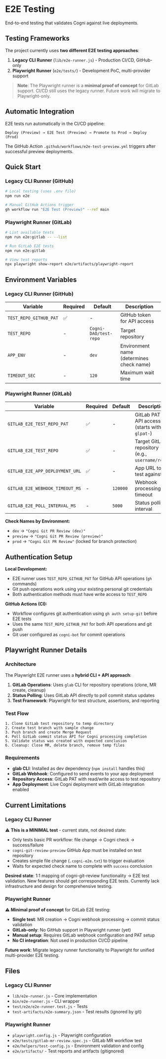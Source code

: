 # E2E Testing

End-to-end testing that validates Cogni against live deployments.

## Testing Frameworks

The project currently uses **two different E2E testing approaches**:

1. **Legacy CLI Runner** (`lib/e2e-runner.js`) - Production CI/CD, GitHub-only
2. **Playwright Runner** (`e2e/tests/`) - Development PoC, multi-provider support

> **Note**: The Playwright runner is a **minimal proof of concept** for GitLab support. CI/CD still uses the legacy runner. Future work will migrate to Playwright-only.

## Automatic Integration

E2E tests run automatically in the CI/CD pipeline:
```
Deploy (Preview) → E2E Test (Preview) → Promote to Prod → Deploy (Prod)
```

The GitHub Action `.github/workflows/e2e-test-preview.yml` triggers after successful preview deployments.

## Quick Start

### Legacy CLI Runner (GitHub)
```bash
# Local testing (uses .env file)  
npm run e2e

# Manual GitHub Actions trigger
gh workflow run "E2E Test (Preview)" --ref main
```

### Playwright Runner (GitLab)
```bash
# List available tests
npm run e2e:gitlab -- --list

# Run GitLab E2E tests
npm run e2e:gitlab

# View test reports
npx playwright show-report e2e/artifacts/playwright-report
```

## Environment Variables

### Legacy CLI Runner (GitHub)

| Variable | Required | Default | Description |
|----------|----------|---------|-------------|
| `TEST_REPO_GITHUB_PAT` | ✅ | - | GitHub token for API access |
| `TEST_REPO` | - | `Cogni-DAO/test-repo` | Target repository |
| `APP_ENV` | - | `dev` | Environment name (determines check name) |
| `TIMEOUT_SEC` | - | `120` | Maximum wait time |

### Playwright Runner (GitLab)

| Variable | Required | Default | Description |
|----------|----------|---------|-------------|
| `GITLAB_E2E_TEST_REPO_PAT` | ✅ | - | GitLab PAT for API access (starts with `glpat-`) |
| `GITLAB_E2E_TEST_REPO` | ✅ | - | Target GitLab repository (e.g., `username/repo`) |
| `GITLAB_E2E_APP_DEPLOYMENT_URL` | ✅ | - | App URL to test against |
| `GITLAB_E2E_WEBHOOK_TIMEOUT_MS` | - | `120000` | Webhook processing timeout |
| `GITLAB_E2E_POLL_INTERVAL_MS` | - | `5000` | Status polling interval |

**Check Names by Environment:**
- `dev` → `"Cogni Git PR Review (dev)"`  
- `preview` → `"Cogni Git PR Review (preview)"`
- `prod` → `"Cogni Git PR Review"` (locked for branch protection)

## Authentication Setup

**Local Development:**
- E2E runner uses `TEST_REPO_GITHUB_PAT` for GitHub API operations (`gh` commands)
- Git push operations work using your existing personal git credentials
- Both authentication methods must have write access to `TEST_REPO`

**GitHub Actions (CI):**
- Workflow configures git authentication using `gh auth setup-git` before E2E tests
- Uses the same `TEST_REPO_GITHUB_PAT` for both API operations and git push
- Git user configured as `cogni-bot` for commit operations

## Playwright Runner Details

### Architecture

The Playwright E2E runner uses a **hybrid CLI + API approach**:

1. **GitLab Operations**: Uses `glab` CLI for repository operations (clone, MR create, cleanup)
2. **Status Polling**: Uses GitLab API directly to poll commit status updates  
3. **Test Framework**: Playwright for test structure, assertions, and reporting

### Test Flow

```
1. Clone GitLab test repository to temp directory
2. Create test branch with sample change
3. Push branch and create Merge Request
4. Poll GitLab commit status API for Cogni processing completion
5. Validate status was created with expected conclusion
6. Cleanup: Close MR, delete branch, remove temp files
```

### Requirements

- **glab CLI**: Installed as dev dependency (`npm install` handles this)
- **GitLab Webhook**: Configured to send events to your app deployment
- **Repository Access**: GitLab PAT with read/write access to test repository
- **App Deployment**: Live Cogni deployment with GitLab integration enabled

## Current Limitations

### Legacy CLI Runner

⚠️ **This is a MINIMAL test** - current state, not desired state:

- Only tests basic PR workflow: file change → Cogni check → success/failure
- `cogni-git-review-preview` GitHub App must be installed on test repository  
- Creates simple file change (`.cogni-e2e.txt`) to trigger evaluation
- Waits for expected check name to complete with `success` conclusion

**Desired state**: 1:1 mapping of cogni-git-review functionality → E2E test validation. New features should get corresponding E2E tests. Currently lack infrastructure and design for comprehensive testing.

### Playwright Runner

⚠️ **Minimal proof of concept** for GitLab E2E testing:

- **Single test**: MR creation → Cogni webhook processing → commit status validation
- **GitLab-only**: No GitHub support in Playwright runner (yet)  
- **Manual setup**: Requires GitLab webhook configuration and PAT setup
- **No CI integration**: Not used in production CI/CD pipeline

**Future work**: Migrate legacy runner functionality to Playwright for unified multi-provider E2E testing.

## Files

### Legacy CLI Runner
- `lib/e2e-runner.js` - Core implementation  
- `bin/e2e-runner.js` - CLI wrapper
- `test/e2e/e2e-runner.test.js` - Tests
- `test-artifacts/e2e-summary.json` - Test results (ignored by git)

### Playwright Runner  
- `playwright.config.js` - Playwright configuration
- `e2e/tests/gitlab-mr-review.spec.js` - GitLab MR workflow test
- `e2e/helpers/test-config.js` - Environment validation and config
- `e2e/artifacts/` - Test reports and artifacts (gitignored)